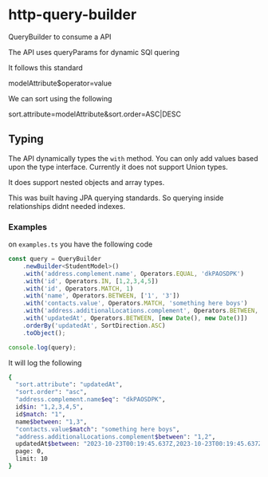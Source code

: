 # http-query-builder

QueryBuilder to consume a API

The API uses queryParams for dynamic SQl quering

It follows this standard

modelAttribute$operator=value

We can sort using the following

sort.attribute=modelAttribute&sort.order=ASC|DESC

## Typing

The API dynamically types the `with` method. You can only add values based upon the type interface.
Currently it does not support Union types.

It does support nested objects and array types.

This was built having JPA querying standards. So querying inside relationships didnt needed indexes.


### Examples

on `examples.ts` you have the following code

```typescript
const query = QueryBuilder
    .newBuilder<StudentModel>()
    .with('address.complement.name', Operators.EQUAL, 'dkPAOSDPK')
    .with('id', Operators.IN, [1,2,3,4,5])
    .with('id', Operators.MATCH, 1)
    .with('name', Operators.BETWEEN, ['1', '3'])
    .with('contacts.value', Operators.MATCH, 'something here boys')
    .with('address.additionalLocations.complement', Operators.BETWEEN, [1,2])
    .with('updatedAt', Operators.BETWEEN, [new Date(), new Date()])
    .orderBy('updatedAt', SortDirection.ASC)
    .toObject();

console.log(query);
```

It will log the following

```bash
{
  "sort.attribute": "updatedAt",
  "sort.order": "asc",
  "address.complement.name$eq": "dkPAOSDPK",
  id$in: "1,2,3,4,5",
  id$match: "1",
  name$between: "1,3",
  "contacts.value$match": "something here boys",
  "address.additionalLocations.complement$between": "1,2",
  updatedAt$between: "2023-10-23T00:19:45.637Z,2023-10-23T00:19:45.637Z",
  page: 0,
  limit: 10
}
```
